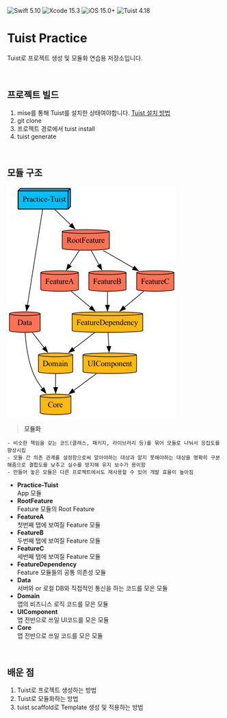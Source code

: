 ![Swift 5.10](https://img.shields.io/badge/Swift-5.10-F05138.svg?style=flat&color=F05138) 
![Xcode 15.3](https://img.shields.io/badge/Xcode-15.3-147EFB.svg?style=flat&color=147EFB)
![iOS 15.0+](https://img.shields.io/badge/iOS-15.0+-147EFB.svg?style=flat&color=00E007)
![Tuist 4.18](https://img.shields.io/badge/Tuist-4.18-147EFB.svg?style=flat&color=6E12CB)

# Tuist Practice
Tuist로 프로젝트 생성 및 모듈화 연습용 저장소입니다.

<br>

## 프로젝트 빌드

1. mise를 통해 Tuist를 설치한 상태여야합니다. [Tuist 설치 방법](https://docs.tuist.io/guide/introduction/installation.html)
2. git clone
3. 프로젝트 경로에서 tuist install
4. tuist generate

<br>

## 모듈 구조

![graph](https://github.com/jihoooo97/Practice-Tuist/blob/main/graph.png)

> **모듈화**
```
- 비슷한 책임을 갖는 코드(클래스, 패키지, 라이브러리 등)를 묶어 모듈로 나눠서 응집도를 향상시킴
- 모듈 간 의존 관계를 설정함으로써 알아야하는 대상과 알지 못해야하는 대상을 명확히 구분해줌으로 결합도를 낮추고 실수를 방지해 유지 보수가 용이함
- 만들어 놓은 모듈은 다른 프로젝트에서도 재사용할 수 있어 개발 효율이 높아짐
```

- **Practice-Tuist**  
App 모듈
- **RootFeature**  
Feature 모듈의 Root Feature
- **FeatureA**  
첫번째 탭에 보여질 Feature 모듈
- **FeatureB**  
두번째 탭에 보여질 Feature 모듈
- **FeatureC**  
세번째 탭에 보여질 Feature 모듈
- **FeatureDependency**  
Feature 모듈들의 공통 의존성 모듈
- **Data**  
서버와 or 로컬 DB와 직접적인 통신을 하는 코드를 모은 모듈
- **Domain**  
앱의 비즈니스 로직 코드를 모은 모듈
- **UIComponent**  
앱 전반으로 쓰일 UI코드를 모은 모듈
- **Core**  
앱 전반으로 쓰일 코드를 모은 모듈

<br>

## 배운 점

1. Tuist로 프로젝트 생성하는 방법
2. Tuist로 모듈화하는 방법
3. tuist scaffold로 Template 생성 및 적용하는 방법

<br><br>
